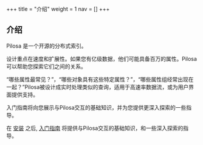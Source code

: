 +++
title = "介绍"
weight = 1
nav = []
+++


## 介绍


Pilosa 是一个开源的分布式索引。

[//]: # (TODO insert a graphic here?)

设计重点在速度和扩展性。如果您有亿级数据，他们可能具备百万的属性。Pilosa可以帮助您探索它们之间的关系。

“哪些属性最常见？”，“哪些对象具有这些特定属性？”，“哪些属性组经常出现在一起？”Pilosa被设计成实时处理类似的查询，适用于高速率数据流，或为用户界面提供支持。

入门指南将向您展示与Pilosa交互的基础知识，并为您提供更深入探索的一些指导。

在 [安装](installation) 之后, [入门指南](getting-started) 将提供与Pilosa交互的基础知识，和一些深入探索的指导。
